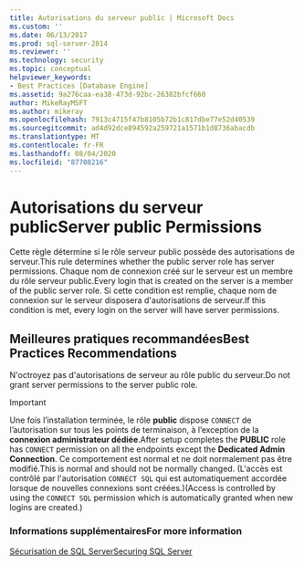 ```yaml
---
title: Autorisations du serveur public | Microsoft Docs
ms.custom: ''
ms.date: 06/13/2017
ms.prod: sql-server-2014
ms.reviewer: ''
ms.technology: security
ms.topic: conceptual
helpviewer_keywords:
- Best Practices [Database Engine]
ms.assetid: 9a276caa-ea38-473d-92bc-26302bfcf660
author: MikeRayMSFT
ms.author: mikeray
ms.openlocfilehash: 7913c4715f47b8105b72b1c817dbe77e52d40539
ms.sourcegitcommit: ad4d92dce894592a259721a1571b1d8736abacdb
ms.translationtype: MT
ms.contentlocale: fr-FR
ms.lasthandoff: 08/04/2020
ms.locfileid: "87708216"
---
```

# <a name="server-public-permissions"></a><span data-ttu-id="1b67b-102">Autorisations du serveur public</span><span class="sxs-lookup"><span data-stu-id="1b67b-102">Server public Permissions</span></span>
  <span data-ttu-id="1b67b-103">Cette règle détermine si le rôle serveur public possède des autorisations de serveur.</span><span class="sxs-lookup"><span data-stu-id="1b67b-103">This rule determines whether the public server role has server permissions.</span></span> <span data-ttu-id="1b67b-104">Chaque nom de connexion créé sur le serveur est un membre du rôle serveur public.</span><span class="sxs-lookup"><span data-stu-id="1b67b-104">Every login that is created on the server is a member of the public server role.</span></span> <span data-ttu-id="1b67b-105">Si cette condition est remplie, chaque nom de connexion sur le serveur disposera d'autorisations de serveur.</span><span class="sxs-lookup"><span data-stu-id="1b67b-105">If this condition is met, every login on the server will have server permissions.</span></span>  
  
## <a name="best-practices-recommendations"></a><span data-ttu-id="1b67b-106">Meilleures pratiques recommandées</span><span class="sxs-lookup"><span data-stu-id="1b67b-106">Best Practices Recommendations</span></span>  
 <span data-ttu-id="1b67b-107">N'octroyez pas d'autorisations de serveur au rôle public du serveur.</span><span class="sxs-lookup"><span data-stu-id="1b67b-107">Do not grant server permissions to the server public role.</span></span>  
  
> [!IMPORTANT]  
>  <span data-ttu-id="1b67b-108">Une fois l’installation terminée, le rôle **public** dispose `CONNECT` de l’autorisation sur tous les points de terminaison, à l’exception de la **connexion administrateur dédiée**.</span><span class="sxs-lookup"><span data-stu-id="1b67b-108">After setup completes the **PUBLIC** role has `CONNECT` permission on all the endpoints except the **Dedicated Admin Connection**.</span></span> <span data-ttu-id="1b67b-109">Ce comportement est normal et ne doit normalement pas être modifié.</span><span class="sxs-lookup"><span data-stu-id="1b67b-109">This is normal and should not be normally changed.</span></span> <span data-ttu-id="1b67b-110">(L'accès est contrôlé par l'autorisation `CONNECT SQL` qui est automatiquement accordée lorsque de nouvelles connexions sont créées.)</span><span class="sxs-lookup"><span data-stu-id="1b67b-110">(Access is controlled by using the `CONNECT SQL` permission which is automatically granted when new logins are created.)</span></span>  
  
### <a name="for-more-information"></a><span data-ttu-id="1b67b-111">Informations supplémentaires</span><span class="sxs-lookup"><span data-stu-id="1b67b-111">For more information</span></span>  
 [<span data-ttu-id="1b67b-112">Sécurisation de SQL Server</span><span class="sxs-lookup"><span data-stu-id="1b67b-112">Securing SQL Server</span></span>](../security/securing-sql-server.md)  
  
  
